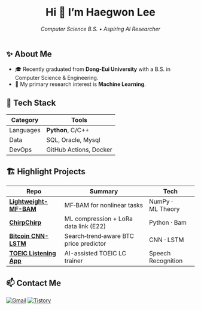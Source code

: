 <!-- 헤드라인 -->

<h1 align="center">Hi 👋 I’m <strong>Haegwon Lee</strong></h1>

<p align="center">
  <em>Computer Science B.S. • Aspiring AI Researcher</em><br/>
  <br/>
</p>

## ✨ About Me

* 🎓 Recently graduated from **Dong-Eui University** with a B.S. in Computer Science & Engineering.
* 🤖 My primary research interest is **Machine Learning**.

## 🔧 Tech Stack

| Category  | Tools                                            |
| --------- | ------------------------------------------------ |
| Languages | **Python**, C/C++                                |
| Data      | SQL, Oracle, Mysql                               |
| DevOps    | GitHub Actions, Docker                           |

## 🏗️ Highlight Projects

| Repo                                                                           | Summary                                | Tech               |
| ------------------------------------------------------------------------------ | -------------------------------------- | ------------------ |
| **[Lightweight-MF-BAM](https://github.com/gwon9906/Lightweight-MF-BAM)**       | MF‑BAM for nonlinear tasks             | NumPy · ML Theory  |
| **[ChirpChirp](https://github.com/4xvgal/ChirpChirp)**                         | ML compression + LoRa data link (E22)  | Python · Bam       |
| **[Bitcoin CNN-LSTM](https://github.com/gwon9906/search-trend-bitcoin-model)** | Search‑trend‑aware BTC price predictor | CNN · LSTM         |
| **[TOEIC Listening App](https://github.com/gwon9906/TOEIC-Listening-App)**     | AI-assisted TOEIC LC trainer           | Speech Recognition |


## 📫 Contact Me
[![Gmail](https://img.shields.io/badge/Gmail-D14836?style=flat\&logo=gmail\&logoColor=white)](mailto:https://latetime.tistory.com)
[![Tistory](https://img.shields.io/badge/Blog-Tistory-brightgreen?style=flat)](https://gwon9906.tistory.com)



